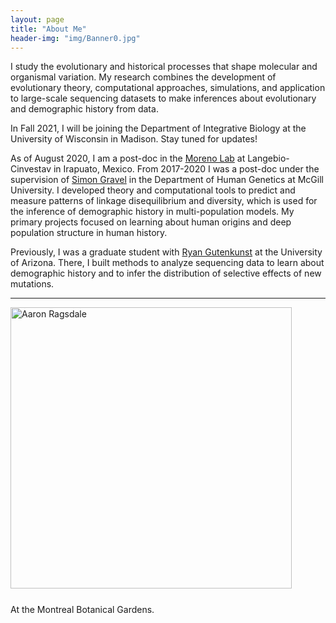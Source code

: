 ```yaml
---
layout: page
title: "About Me"
header-img: "img/Banner0.jpg"
---
```


I study the evolutionary and historical processes that shape molecular and organismal
variation. My research combines the development of evolutionary theory, computational
approaches, simulations, and application to large-scale sequencing datasets to make
inferences about evolutionary and demographic history from data.

In Fall 2021, I will be joining the Department of Integrative Biology at the 
University of Wisconsin in Madison. Stay tuned for updates!

As of August 2020, I am a post-doc in the [Moreno Lab](http://www.morenolab.org/)
at Langebio-Cinvestav in Irapuato, Mexico.
From 2017-2020 I was a post-doc under the supervision of
[Simon Gravel](http://simongravel.lab.mcgill.ca/Home.html) in the Department of
Human Genetics at McGill University. I developed theory and computational
tools to predict and measure patterns of linkage disequilibrium and diversity, which is used
for the inference of demographic history in multi-population models. My primary projects focused
on learning about human origins and deep population structure in human history. 

Previously, I was a graduate student with [Ryan Gutenkunst](http://gutengroup.mcb.arizona.edu/) at the University of Arizona. There, I built methods to analyze sequencing data to learn about demographic history
and to infer the distribution of selective effects of new mutations.

___

<div style="float: center; padding-right: 25px; padding-bottom: 25px">
	<a href="http://apragsdale.github.io/img/AboutMe_pic.jpg"><img src="/img/AboutMe_pic.jpg" width="450" alt="Aaron Ragsdale" onclick="_gaq.push(['_trackEvent', 'IMGs', 'Image', 'Ironman']);" /></a>
</div>
At the Montreal Botanical Gardens.
